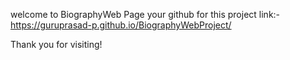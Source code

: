 welcome to BiographyWeb Page
 your github for this project link:-
https://guruprasad-p.github.io/BiographyWebProject/

Thank you for visiting!